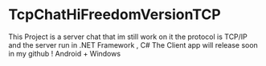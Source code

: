 # TcpChatHiFreedomVersionTCP
 This Project is a server chat that im still work on it 
 the protocol is TCP/IP 
 and the server run in .NET Framework , C# 
 The Client app will release soon in my github ! 
 Android + Windows
